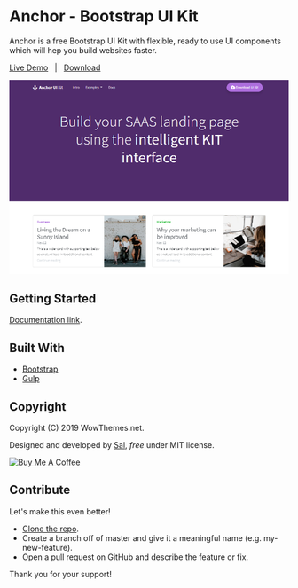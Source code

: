 # Anchor - Bootstrap UI Kit

Anchor is a free Bootstrap UI Kit with flexible, ready to use UI components which will hep you build websites faster.

[Live Demo](https://wowthemesnet.github.io/anchor-bootstrap-ui-kit/) &nbsp; | &nbsp; [Download](https://github.com/wowthemesnet/anchor-bootstrap-ui-kit/archive/master.zip)

![mediumish](assets/img/demo/screenshot2.png)

## Getting Started

[Documentation link](./docs.html).

## Built With

* [Bootstrap](https://github.com/twbs/bootstrap)
* [Gulp](https://gulpjs.com/)

## Copyright

Copyright (C) 2019 WowThemes.net.

Designed and developed by [Sal](https://www.wowthemes.net), *free* under MIT license. 

<a href="https://www.buymeacoffee.com/sal" target="_blank"><img src="https://www.buymeacoffee.com/assets/img/custom_images/orange_img.png" alt="Buy Me A Coffee" style="height: auto !important;width: auto !important;" ></a>

## Contribute

Let's make this even better!

- [Clone the repo](https://github.com/wowthemesnet/anchor-bootstrap-ui-kit).
- Create a branch off of master and give it a meaningful name (e.g. my-new-feature).
- Open a pull request on GitHub and describe the feature or fix.

Thank you for your support!
